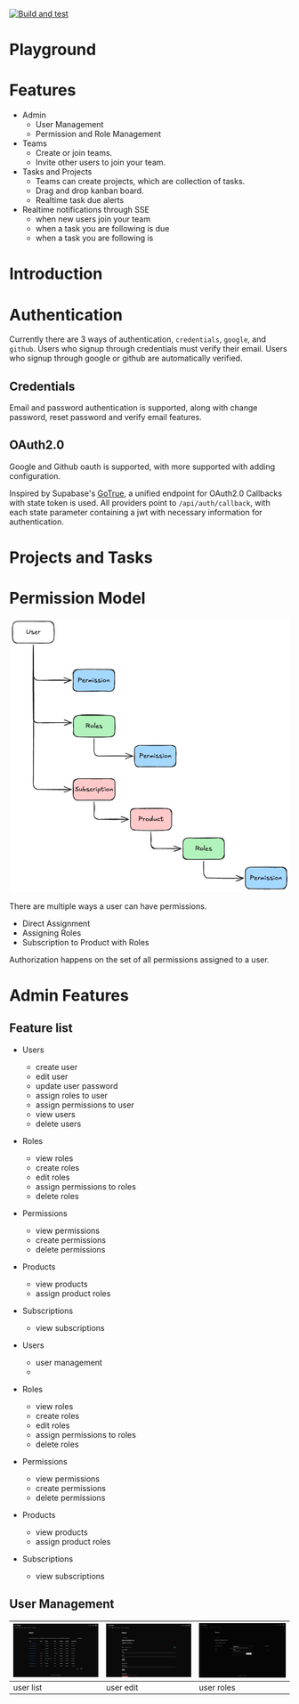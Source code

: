 [![Build and test](https://github.com/tkahng/playground/actions/workflows/ci.yml/badge.svg)](https://github.com/tkahng/playground/actions/workflows/ci.yml)

# Playground

# Features

- Admin
  - User Management
  - Permission and Role Management
- Teams
  - Create or join teams.
  - Invite other users to join your team.
- Tasks and Projects
  - Teams can create projects, which are collection of tasks.
  - Drag and drop kanban board.
  - Realtime task due alerts
- Realtime notifications through SSE
  - when new users join your team
  - when a task you are following is due
  - when a task you are following is

# Introduction

# Authentication

Currently there are 3 ways of authentication, `credentials`, `google`, and `github`. Users who signup through credentials must verify their email. Users who signup through google or github are automatically verified.

## Credentials

Email and password authentication is supported, along with change password, reset password and verify email features.

## OAuth2.0

Google and Github oauth is supported, with more supported with adding configuration.

Inspired by Supabase's [GoTrue](https://github.com/supabase/auth), a unified endpoint for OAuth2.0 Callbacks with state token is used. All providers point to `/api/auth/callback`, with each state parameter containing a jwt with necessary information for authentication.

# Projects and Tasks

# Permission Model

![permission model](assets/authgo-permissions.png "Permission Model")

There are multiple ways a user can have permissions.

- Direct Assignment
- Assigning Roles
- Subscription to Product with Roles

Authorization happens on the set of all permissions assigned to a user.

# Admin Features

## Feature list

- Users

  - create user
  - edit user
  - update user password
  - assign roles to user
  - assign permissions to user
  - view users
  - delete users

- Roles

  - view roles
  - create roles
  - edit roles
  - assign permissions to roles
  - delete roles

- Permissions

  - view permissions
  - create permissions
  - delete permissions

- Products

  - view products
  - assign product roles

- Subscriptions

  - view subscriptions

- Users

  - user management
  -

- Roles

  - view roles
  - create roles
  - edit roles
  - assign permissions to roles
  - delete roles

- Permissions

  - view permissions
  - create permissions
  - delete permissions

- Products

  - view products
  - assign product roles

- Subscriptions

  - view subscriptions

## User Management

| ![user list](assets/user-list.png) | ![user edit](assets/user-edit.png) | ![user roles](assets/user-assign-roles.png) |
| ---------------------------------- | ---------------------------------- | ------------------------------------------- |
| user list                          | user edit                          | user roles                                  |
